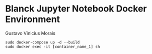 # Blanck Jupyter Notebook Docker Environment

Gustavo Vinicius Morais

```
sudo docker-compose up -d --build
sudo docker exec -it [container_name_1] sh
```